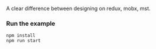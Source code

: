A clear difference between designing on redux, mobx, mst.

### Run the example

```
npm install
npm run start
```